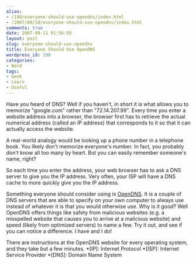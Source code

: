 ```yaml
---
alias:
- /198/everyone-should-use-opendns/index.html
- /2007/09/10/everyone-should-use-opendns/index.html
comments: true
date: 2007-09-11 01:56:59
layout: post
slug: everyone-should-use-opendns
title: Everyone Should Use OpenDNS
wordpress_id: 198
categories:
- Nerd
tags:
- Geek
- Learn
- Useful
---
```


Have you heard of DNS? Well if you haven't, in short it is what allows you to memorize "google.com" rather than "72.14.207.99". Every time you enter a website address into a browser, the browser first has to retrieve the actual numerical address (called an IP address) that corresponds to it so that it can actually access the website.

A real-world analogy would be looking up a phone number in a telephone book. You likely don't memorize everyone's number. In fact, you probably don't know all too many by heart. But you can easily remember someone's name, right?

So each time you enter the address, your web browser has to ask a DNS server to give you the IP address. Very often, your ISP will have a DNS cache to more quickly give you the IP address.

Something everyone should consider using is [OpenDNS](/item?0,http://www.opendns.com/). It is a couple of DNS servers that are able to specify on your own computer to always use instead of whatever it is that you would otherwise use. Why is it good? Well OpenDNS offers things like safety from malicious websites (e.g. a misspelled website that causes you to arrive at a malicious website) and speed (likely from optimized servers) to name a few. Try it out, and see if you can notice a difference. I have and I do!

There are instructions at the OpenDNS website for every operating system, and they take but a few minutes.
  *[IP]: Internet Protocol
  *[ISP]: Internet Service Provider
  *[DNS]: Domain Name System
